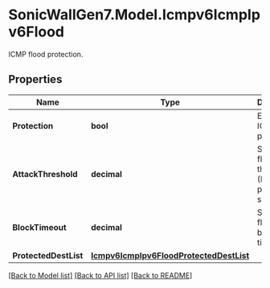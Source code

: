 # SonicWallGen7.Model.Icmpv6IcmpIpv6Flood
ICMP flood protection.

## Properties

Name | Type | Description | Notes
------------ | ------------- | ------------- | -------------
**Protection** | **bool** | Enable ICMP flood protection. | [optional] 
**AttackThreshold** | **decimal** | Set ICMP flood attack threshold (ICMP packets / sec). | [optional] 
**BlockTimeout** | **decimal** | Set ICMP flood attack blocking time (sec). | [optional] 
**ProtectedDestList** | [**Icmpv6IcmpIpv6FloodProtectedDestList**](Icmpv6IcmpIpv6FloodProtectedDestList.md) |  | [optional] 

[[Back to Model list]](../README.md#documentation-for-models) [[Back to API list]](../README.md#documentation-for-api-endpoints) [[Back to README]](../README.md)

